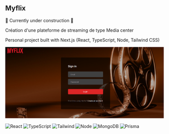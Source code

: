 ## Myflix 
🚧 Currently under construction 🚧

Création d'une plateforme de streaming de type Media center

Personal project built with Next.js (React, TypeScript, Node, Tailwind CSS)

![image](https://github.com/Aby-Camille/Myflix/blob/4d92e23b6b0b16f5e5aa48835f660838098cc5e5/public/images/myflix_cover.png)

![React](https://img.shields.io/badge/react-%2320232a.svg?logo=react&logoColor=%2361DAFB&style=for-the-badge)
![TypeScript](https://img.shields.io/badge/TypeScript-007ACC?style=for-the-badge&logo=typescript&logoColor=white)
![Tailwind](https://img.shields.io/badge/Tailwind_CSS-38B2AC?style=for-the-badge&logo=tailwind-css&logoColor=white)
![Node](https://img.shields.io/badge/Node.js-43853D?style=for-the-badge&logo=node.js&logoColor=white)
![MongoDB](https://img.shields.io/badge/MongoDB-4EA94B?style=for-the-badge&logo=mongodb&logoColor=white)
![Prisma](https://img.shields.io/badge/Prisma-3982CE?style=for-the-badge&logo=Prisma&logoColor=white)
